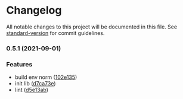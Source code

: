 # Changelog

All notable changes to this project will be documented in this file. See [standard-version](https://github.com/conventional-changelog/standard-version) for commit guidelines.

### 0.5.1 (2021-09-01)


### Features

* build env norm ([102e135](https://github.com/Keylenn/cohook/commit/102e1351cad025c91cd6dc573b0b189e04911120))
* init lib ([d7ca73e](https://github.com/Keylenn/cohook/commit/d7ca73ee252c44c754f638edadc2550d271d65eb))
* lint ([d5e13ab](https://github.com/Keylenn/cohook/commit/d5e13ab854f0e2c51b322cb5bdbaa42973c96200))
